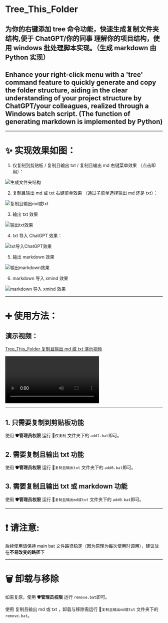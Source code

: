 # Tree_This_Folder

## 为你的右键添加 tree 命令功能，快速生成复制文件夹结构,便于 ChatGPT/你的同事 理解你的项目结构，使用 windows 批处理脚本实现。（生成 markdown 由 Python 实现）

## Enhance your right-click menu with a 'tree' command feature to quickly generate and copy the folder structure, aiding in the clear understanding of your project structure by ChatGPT/your colleagues, realized through a Windows batch script. (The function of generating markdown is implemented by Python)

---

# ✨ 实现效果如图：

1. 仅复制到剪贴板 / 复制且输出 txt / 复制且输出 md 右键菜单效果 （点击即用）：

![生成文件夹结构](assets/%E7%94%9F%E6%88%90%E6%96%87%E4%BB%B6%E5%A4%B9%E7%BB%93%E6%9E%84.png)

2. 复制且输出 md 或 txt 右键菜单效果 （通过子菜单选择输出 md 还是 txt）：

![复制且输出md或txt](assets/%E5%A4%8D%E5%88%B6%E4%B8%94%E8%BE%93%E5%87%BAmd%E6%88%96txt.png)

3. 输出 txt 效果

![输出txt效果](assets/%E8%BE%93%E5%87%BAtxt%E6%95%88%E6%9E%9C.png)

4. txt 导入 ChatGPT 效果：

![txt导入ChatGPT效果](assets/txt%E5%AF%BC%E5%85%A5ChatGPT%E6%95%88%E6%9E%9C.png)

5. 输出 markdown 效果

![输出markdown效果](assets/%E8%BE%93%E5%87%BAmarkdown%E6%95%88%E6%9E%9C.png)

6. markdown 导入 xmind 效果

![markdown 导入 xmind 效果](assets/md%E5%AF%BC%E5%85%A5xmind%E6%95%88%E6%9E%9C.png)

---

# ➕ 使用方法：

## 演示视频：

[Tree_This_Folder 复制且输出 md 或 txt 演示视频](https://www.bilibili.com/video/BV1r5411B7FY/)

<video src="assets/%E5%A4%8D%E5%88%B6%E4%B8%94%E8%BE%93%E5%87%BAmd%E6%88%96txt.mp4" controls title="Title"></video>

---

## 1. 只需要复制到剪贴板功能

使用 🛡️**管理员权限** 运行 📁`仅复制` 文件夹下的 `add1.bat`即可。

## 2. 需要复制且输出 txt 功能

使用 🛡️**管理员权限** 运行 📁`复制且输出txt` 文件夹下的 `add0.bat`即可。

## 3. 需要复制且输出 txt 或 markdown 功能

使用 🛡️**管理员权限** 运行 📁`复制且输出md或txt` 文件夹下的 `add0.bat`即可。

---

# ❗ 请注意:

后续使用请保持 main bat 文件路径稳定（因为原理为每次使用时调用），建议放在**不易改变的路径**下

---

# 🗑️ 卸载与移除

如需复原，使用 🛡️**管理员权限** 运行 `remove.bat`即可。

使用 复制且输出 md 或 txt ，卸载与移除需运行 📁`复制且输出md或txt` 文件夹下的 `remove.bat`。
